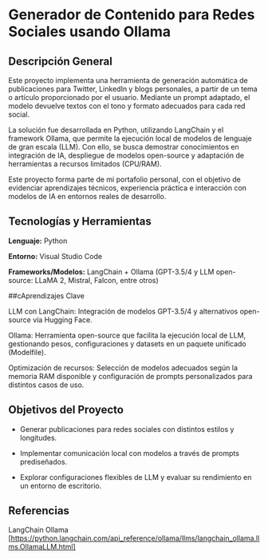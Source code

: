 # Generador de Contenido para Redes Sociales usando Ollama
## Descripción General

Este proyecto implementa una herramienta de generación automática de publicaciones para Twitter, LinkedIn y blogs personales, a partir de un tema o artículo proporcionado por el usuario. Mediante un prompt adaptado, el modelo devuelve textos con el tono y formato adecuados para cada red social.

La solución fue desarrollada en Python, utilizando LangChain y el framework Ollama, que permite la ejecución local de modelos de lenguaje de gran escala (LLM). Con ello, se busca demostrar conocimientos en integración de IA, despliegue de modelos open-source y adaptación de herramientas a recursos limitados (CPU/RAM).

Este proyecto forma parte de mi portafolio personal, con el objetivo de evidenciar aprendizajes técnicos, experiencia práctica e interacción con modelos de IA en entornos reales de desarrollo.

## Tecnologías y Herramientas

**Lenguaje:** Python

**Entorno:** Visual Studio Code

**Frameworks/Modelos:** LangChain + Ollama (GPT-3.5/4 y LLM open-source: LLaMA 2, Mistral, Falcon, entre otros)

##cAprendizajes Clave

LLM con LangChain: Integración de modelos GPT-3.5/4 y alternativos open-source vía Hugging Face.

Ollama: Herramienta open-source que facilita la ejecución local de LLM, gestionando pesos, configuraciones y datasets en un paquete unificado (Modelfile).

Optimización de recursos: Selección de modelos adecuados según la memoria RAM disponible y configuración de prompts personalizados para distintos casos de uso.

## Objetivos del Proyecto

* Generar publicaciones para redes sociales con distintos estilos y longitudes.

* Implementar comunicación local con modelos a través de prompts prediseñados.

* Explorar configuraciones flexibles de LLM y evaluar su rendimiento en un entorno de escritorio.

## Referencias

LangChain Ollama [https://python.langchain.com/api_reference/ollama/llms/langchain_ollama.llms.OllamaLLM.html]